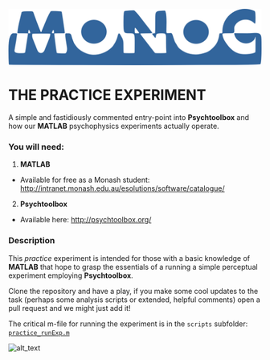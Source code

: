 ![alt text][logo]
# THE PRACTICE EXPERIMENT
A simple and fastidiously commented entry-point into **Psychtoolbox** and how our **MATLAB** psychophysics experiments actually operate.

### You will need: 
1. **MATLAB**
  * Available for free as a Monash student: http://intranet.monash.edu.au/esolutions/software/catalogue/
2. **Psychtoolbox**
  * Available here: http://psychtoolbox.org/

### Description
This _practice_ experiment is intended for those with a basic knowledge of **MATLAB** that hope to grasp the essentials of a running a simple perceptual experiment employing **Psychtoolbox**.

Clone the repository and have a play, if you make some cool updates to the task (perhaps some analysis scripts or extended, helpful comments) open a pull request and we might just add it!

The critical m-file for running the experiment is in the `scripts` subfolder: [`practice_runExp.m`](./scripts/)


![alt_text][avatar]

[logo]: https://raw.githubusercontent.com/julian-matthews/MoNoC-Practice-Experiment/master/MoNoC_minimal.png "Monash Neuroscience of Consciousness"

[avatar]: https://avatars0.githubusercontent.com/u/18410581?v=3&s=96 "I'm Julian, welcome to MoNoC"
